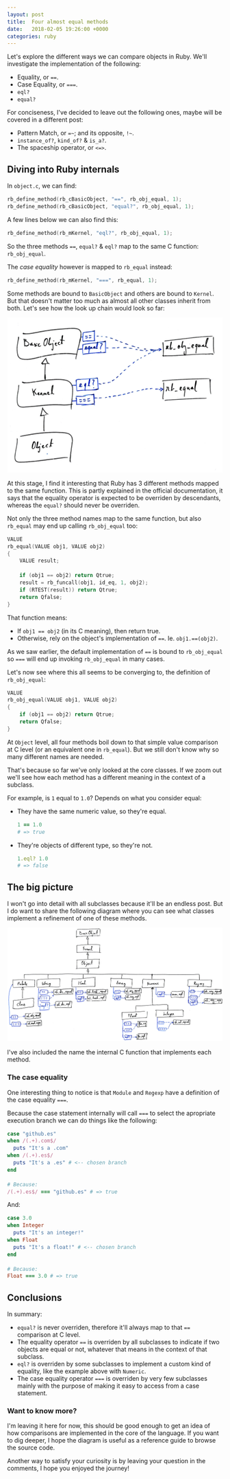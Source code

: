```yaml
---
layout: post
title:  Four almost equal methods
date:   2018-02-05 19:26:00 +0000
categories: ruby
---
```


Let's explore the different ways we can compare objects in Ruby. We'll
investigate the implementation of the following:

  * Equality, or `==`.
  * Case Equality, or `===`.
  * `eql?`
  * `equal?`

For conciseness, I've decided to leave out the following ones, maybe will be
covered in a different post:

  * Pattern Match, or `=~`; and its opposite, `!~`.
  * `instance_of?`, `kind_of?` & `is_a?`.
  * The spaceship operator, or `<=>`.

## Diving into Ruby internals

In `object.c`, we can find:

```c
rb_define_method(rb_cBasicObject, "==", rb_obj_equal, 1);
rb_define_method(rb_cBasicObject, "equal?", rb_obj_equal, 1);
```

A few lines below we can also find this:

```c
rb_define_method(rb_mKernel, "eql?", rb_obj_equal, 1);
```

So the three methods `==`, `equal?` & `eql?` map to the same C function:
`rb_obj_equal`.

The *case equality* however is mapped to `rb_equal` instead:

```c
rb_define_method(rb_mKernel, "===", rb_equal, 1);
```

Some methods are bound to `BasicObject` and others are bound to `Kernel`. But
that doesn't matter too much as almost all other classes inherit from both.
Let's see how the look up chain would look so far:

<img src="/assets/images/core_equal.jpg" class="inline-text large-image" />

At this stage, I find it interesting that Ruby has 3 different methods mapped
to the same function. This is partly explained in the official documentation,
it says that the equality operator is expected to be overriden by
descendants, whereas the `equal?` should never be overriden.

Not only the three method names map to the same function, but also `rb_equal`
may end up calling `rb_obj_equal` too:

```c
VALUE
rb_equal(VALUE obj1, VALUE obj2)
{
    VALUE result;

    if (obj1 == obj2) return Qtrue;
    result = rb_funcall(obj1, id_eq, 1, obj2);
    if (RTEST(result)) return Qtrue;
    return Qfalse;
}
```

That function means:

  * If `obj1 == obj2` (in its C meaning), then return true.
  * Otherwise, rely on the object's implementation of `==`. Ie. `obj1.==(obj2)`.

As we saw earlier, the default implementation of `==` is bound to
`rb_obj_equal` so `===` will end up invoking `rb_obj_equal` in many cases.

Let's now see where this all seems to be converging to, the definition of
`rb_obj_equal`:

```c
VALUE
rb_obj_equal(VALUE obj1, VALUE obj2)
{
    if (obj1 == obj2) return Qtrue;
    return Qfalse;
}
```

At `Object` level, all four methods boil down to that simple value
comparison at C level (or an equivalent one in `rb_equal`). But we still don't
know why so many different names are needed.

That's because so far we've only looked at the core classes. If we zoom out
we'll see how each method has a different meaning in the context of a subclass.

For example, is `1` equal to `1.0`? Depends on what you consider equal:

  * They have the same numeric value, so they're equal.
    ```ruby
    1 == 1.0
    # => true
    ```
  * They're objects of different type, so they're not.
    ```ruby
    1.eql? 1.0
    # => false
    ```

## The big picture

I won't go into detail with all subclasses because it'll be an endless
post. But I do want to share the following diagram where you can see what
classes implement a refinement of one of these methods.

<img src="/assets/images/subclasses_equal.jpg" class="inline-text large-image" />

I've also included the name the internal C function that implements each
method.

### The case equality

One interesting thing to notice is that `Module` and `Regexp` have
a definition of the case equality `===`.

Because the case statement internally will call `===` to select the apropriate
execution branch we can do things like the following:


```ruby
case "github.es"
when /(.+).com$/
  puts "It's a .com"
when /(.+).es$/
  puts "It's a .es" # <-- chosen branch
end

# Because:
/(.+).es$/ === "github.es" # => true
```

And:

```ruby
case 3.0
when Integer
  puts "It's an integer!"
when Float
  puts "It's a float!" # <-- chosen branch
end

# Because:
Float === 3.0 # => true
```

## Conclusions

In summary:

* `equal?` is never overriden, therefore it'll always map to that `==`
  comparison at C level.
* The equality operator `==` is overriden by all subclasses to indicate
  if two objects are equal or not, whatever that means in the context of that
  subclass.
* `eql?` is overriden by some subclasses to implement a custom kind of
  equality, like the example above with `Numeric`.
* The case equality operator `===` is overriden by very few subclasses mainly
  with the purpose of making it easy to access from a case statement.

### Want to know more?

I'm leaving it here for now, this should be good enough to get an idea of how
comparisons are implemented in the core of the language. If you want to dig
deeper, I hope the diagram is useful as a reference guide to browse the source
code.

Another way to satisfy your curiosity is by leaving your question in the
comments, I hope you enjoyed the journey!

[mri]: https://en.wikipedia.org/wiki/Ruby_MRI
[object-rdoc]: https://ruby-doc.org/core-2.5.0/Object.html#method-i-eql-3F
